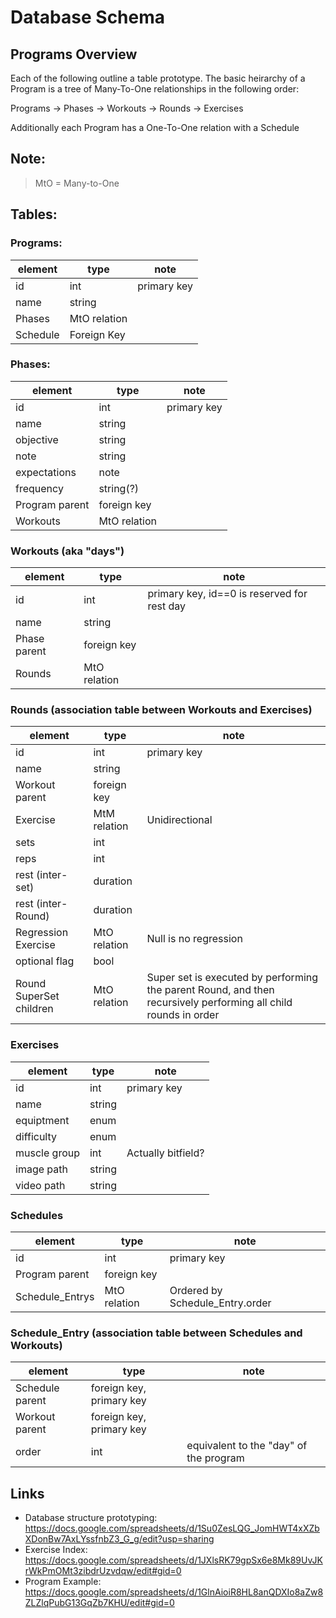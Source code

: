 # Database Schema

## Programs Overview

Each of the following outline a table prototype. The basic heirarchy of a Program is a tree of Many-To-One relationships in the following order: 

Programs -> Phases -> Workouts -> Rounds -> Exercises

Additionally each Program has a One-To-One relation with a Schedule

## Note: 
>MtO = Many-to-One

## Tables:

### Programs:

| element | type | note |
| --- | --- | --- |
| id | int | primary key |
| name | string | 
| Phases | MtO relation | 
| Schedule | Foreign Key | 

### Phases:

| element | type | note |
| --- | --- | --- |
| id | int | primary key | 
| name| string | 
| objective| string | 
| note| string | 
| expectations | note | 
| frequency | string(?) | 
| Program parent | foreign key |  
| Workouts | MtO relation | 

### Workouts (aka "days")

| element | type | note |
| --- | --- | --- |
| id | int | primary key, id==0 is reserved for rest day| 
| name | string | 
| Phase parent | foreign key| 
| Rounds | MtO relation | 

### Rounds (association table between Workouts and Exercises)

| element | type | note |
| --- | --- | --- |
| id | int | primary key| 
| name| string | 
| Workout parent | foreign key | 
| Exercise | MtM  relation | Unidirectional |
| sets | int | 
| reps | int | 
| rest (inter-set) | duration |
| rest (inter-Round) | duration | 
| Regression Exercise | MtO relation | Null is no regression| 
| optional flag | bool|
| Round SuperSet children | MtO relation | Super set is executed by performing the parent Round, and then recursively performing all child rounds in order |
    
### Exercises

| element | type | note |
| --- | --- | --- |
| id | int | primary key | 
| name| string | 
| equiptment | enum | 
| difficulty | enum | 
| muscle group | int | Actually bitfield? | 
| image path | string | 
| video path | string | 

### Schedules

| element | type | note |
| --- | --- | --- |
| id | int | primary key|
| Program parent | foreign key |
| Schedule_Entrys | MtO relation | Ordered by  Schedule_Entry.order |

### Schedule_Entry (association table between Schedules and Workouts)

| element | type | note |
| --- | --- | --- |
| Schedule parent | foreign key, primary key |
| Workout parent | foreign key, primary key |
| order | int | equivalent to the "day" of the program |



## Links 
- Database structure prototyping: https://docs.google.com/spreadsheets/d/1Su0ZesLQG_JomHWT4xXZbXDonBw7AxLYssfnbZ3_G_g/edit?usp=sharing
- Exercise Index: https://docs.google.com/spreadsheets/d/1JXlsRK79gpSx6e8Mk89UvJKrWkPmOMt3zibdrUzvdqw/edit#gid=0
- Program Example: https://docs.google.com/spreadsheets/d/1GlnAioiR8HL8anQDXIo8aZw8ZLZlqPubG13GqZb7KHU/edit#gid=0
